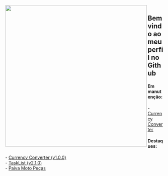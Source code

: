 

<img align="left" width="450em" src="https://github-readme-stats.vercel.app/api/top-langs/?username=Lucasvmarangoni&layout=compact&theme=dark&hide_border=true&bg_color=0d1117&langs_count=8"/>

## Bem vindo ao meu perfil no Github

#### Em manutenção: 
<p>
  - <a href="https://github.com/Lucasvmarangoni/currency-converte">Currency Converter</a> <br>
</p>

#### Destaques:
<p align="left">
- <a href="https://github.com/Lucasvmarangoni/currency-converter">Currency Converter (v1.0.0)</a> <br>
- <a href="https://github.com/Lucasvmarangoni/TaskList">TaskList (v2.1.0)</a> <br>
- <a href="https://github.com/ICEI-PUC-Minas-PMV-ADS/pmv-ads-2023-1-e1-proj-web-t2-grupo-2-paiva-moto-pecas">Paiva Moto Peças</a>
</p>
